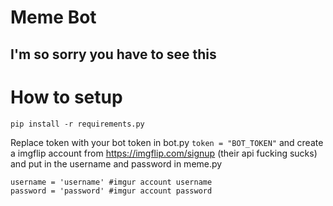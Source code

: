 # Meme Bot

## I'm so sorry you have to see this

# How to setup

```pip install -r requirements.py```

Replace token with your bot token in bot.py
```token = "BOT_TOKEN"```
and create a imgflip account from https://imgflip.com/signup (their api fucking sucks) and put in the username and password in meme.py 
```
username = 'username' #imgur account username
password = 'password' #imgur account password
```

